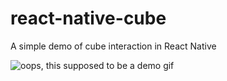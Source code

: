 # react-native-cube
A simple demo of cube interaction in React Native

![oops, this supposed to be a demo gif](http://i.giphy.com/3o7bu6hy69NcJerJmg.gif)

